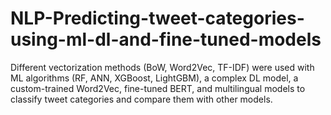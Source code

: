 # NLP-Predicting-tweet-categories-using-ml-dl-and-fine-tuned-models
Different vectorization methods (BoW, Word2Vec, TF-IDF) were used with ML algorithms (RF, ANN, XGBoost, LightGBM), a complex DL model, a custom-trained Word2Vec, fine-tuned BERT, and multilingual models to classify tweet categories and compare them with other models.
